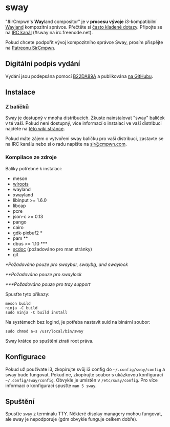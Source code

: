 # sway

"**S**irCmpwn's **Way**land compositor" je v **procesu vývoje**
i3-kompatibilní [Wayland](http://wayland.freedesktop.org/) kompozitní správce.
Přečtěte si [často kladené dotazy](https://github.com/swaywm/sway/wiki). Připojte se na 
[IRC kanál](http://webchat.freenode.net/?channels=sway&uio=d4) (#sway na
irc.freenode.net).

Pokud chcete podpořit vývoj kompozitního správce Sway, prosím přispějte na [Patreonu SirCmpwn](https://patreon.com/sircmpwn).

## Digitální podpis vydání

Vydání jsou podepsána pomocí [B22DA89A](http://pgp.mit.edu/pks/lookup?op=vindex&search=0x52CB6609B22DA89A)
a publikována [na GitHubu](https://github.com/swaywm/sway/releases).

## Instalace

### Z balíčků

Sway je dostupný v mnoha distribucích. Zkuste nainstalovat "sway" balíček v
té vaší. Pokud není dostupný, více informací o instalaci ve vaší distribuci 
najdete na [této wiki stránce](https://github.com/swaywm/sway/wiki/Unsupported-packages).

Pokud máte zájem o vytvoření sway balíčku pro vaši distribuci, zastavte se na IRC
kanálu nebo si o radu napište na sir@cmpwn.com.

### Kompilace ze zdroje

Balíky potřebné k instalaci:

* meson
* [wlroots](https://github.com/swaywm/wlroots)
* wayland
* xwayland
* libinput >= 1.6.0
* libcap
* pcre
* json-c >= 0.13
* pango
* cairo
* gdk-pixbuf2 *
* pam **
* dbus >= 1.10 ***
* [scdoc](https://git.sr.ht/~sircmpwn/scdoc) (požadováno pro man stránky)
* git

_\*Požadováno pouze pro swaybar, swaybg, and swaylock_

_\*\*Požadováno pouze pro swaylock_

_\*\*\*Požadováno pouze pro tray support_

Spusťte tyto příkazy:

    meson build     
    ninja -C build
    sudo ninja -C build install

Na systémech bez logind, je potřeba nastavit suid na binární soubor:

    sudo chmod a+s /usr/local/bin/sway

Sway krátce po spuštění ztratí root práva.

## Konfigurace

Pokud už používate i3, zkopírujte svůj i3 config do `~/.config/sway/config` a
sway bude fungovat. Pokud ne, zkopírujte soubor s ukázkovou konfigurací
`~/.config/sway/config`. Obvykle je umístěn v `/etc/sway/config`.
Pro více informací o konfiguraci spusťte `man 5 sway`.

## Spuštění

Spusťte `sway` z terminálu TTY. Některé display managery mohou fungovat, ale
sway je nepodporuje (gdm obvykle funguje celkem dobře).
